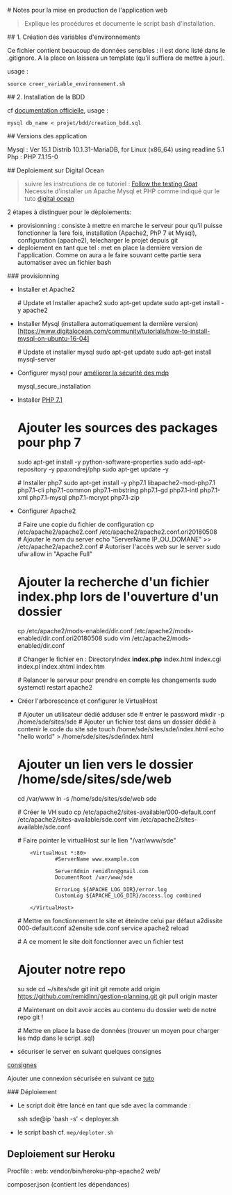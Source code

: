 # Notes pour la mise en production de l'application web

> Explique les procédures et documente le script bash d'installation.


## 1. Création des variables d'environnements

Ce fichier contient beaucoup de données sensibles : il est donc listé dans le .gitignore.
A la place on laissera un template (qu'il suffiera de mettre à jour).

usage :

    source creer_variable_environnement.sh

## 2. Installation de la BDD

cf [documentation officielle](https://dev.mysql.com/doc/refman/8.0/en/mysql-batch-commands.html), usage :

    mysql db_name < projet/bdd/creation_bdd.sql


## Versions des application

Mysql : Ver 15.1 Distrib 10.1.31-MariaDB, for Linux (x86_64) using readline 5.1
Php : PHP 7.1.15-0

## Deploiement sur Digital Ocean

> suivre les instrcutions de ce tutoriel : [Follow the testing Goat](https://www.obeythetestinggoat.com/book/chapter_manual_deployment.html)
> Necessite d'installer un Apache Mysql et PHP comme indiqué qur le tuto [digital ocean](https://www.digitalocean.com/community/tutorials/how-to-install-linux-apache-mysql-php-lamp-stack-on-ubuntu-16-04)

2 étapes à distinguer pour le déploiements:
- provisionning : consiste à mettre en marche le serveur pour qu'il puisse fonctionner la 1ere fois, installation (Apache2, PhP 7 et Mysql), configuration (apache2), telecharger le projet depuis git
- deploiement en tant que tel : met en place la dernière version de l'application. Comme on aura a le faire souvant cette partie sera automatiser avec un fichier bash

### provisionning

- Installer et Apache2

    # Update et Installer apache2
    sudo apt-get update
    sudo apt-get install -y apache2



- Installer Mysql (installera automatiquement la dernière version)[https://www.digitalocean.com/community/tutorials/how-to-install-mysql-on-ubuntu-16-04]

    # Update et installer mysql
    sudo apt-get update
    sudo apt-get install mysql-server


- Configurer mysql pour [améliorer la sécurité des mdp](https://www.howtoforge.com/setting-changing-resetting-mysql-root-passwords)

    mysql_secure_installation

- Installer [PHP 7.1](https://www.vultr.com/docs/how-to-install-and-configure-php-70-or-php-71-on-ubuntu-16-04)

    # Ajouter les sources des packages pour php 7
    sudo apt-get install -y python-software-properties
    sudo add-apt-repository -y ppa:ondrej/php
    sudo apt-get update -y

    # Installer php7
    sudo apt-get install -y php7.1 libapache2-mod-php7.1 php7.1-cli php7.1-common php7.1-mbstring php7.1-gd php7.1-intl php7.1-xml php7.1-mysql php7.1-mcrypt php7.1-zip

- Configurer Apache2


    # Faire une copie du fichier de configuration
    cp /etc/apache2/apache2.conf /etc/apache2/apache2.conf.ori20180508
    # Ajouter le nom du server
    echo "ServerName IP_OU_DOMANE" >> /etc/apache2/apache2.conf
    # Autoriser l'accès web sur le server
    sudo ufw allow in "Apache Full"
    # Ajouter la recherche d'un fichier index.php lors de l'ouverture d'un dossier
    cp /etc/apache2/mods-enabled/dir.conf  /etc/apache2/mods-enabled/dir.conf.ori20180508
    sudo vim /etc/apache2/mods-enabled/dir.conf


    # Changer le fichier en :
    <IfModule mod_dir.c>
        DirectoryIndex **index.php** index.html index.cgi index.pl index.xhtml index.htm
    </IfModule>

    # Relancer le serveur pour prendre en compte les changements
    sudo systemctl restart apache2

-  Créer l'arborescence et configurer le VirtualHost

    # Ajouter un utilisateur dédié
    adduser sde
    # entrer le password
    mkdir -p /home/sde/sites/sde
    # Ajouter un fichier test dans un dossier dédié à contenir le code du site sde
    touch /home/sde/sites/sde/index.html
    echo "hello world" > /home/sde/sites/sde/index.html

    # Ajouter un lien vers le dossier /home/sde/sites/sde/web
    cd /var/www
    ln -s /home/sde/sites/sde/web sde

    # Créer le VH
    sudo cp /etc/apache2/sites-available/000-default.conf /etc/apache2/sites-available/sde.conf
    vim /etc/apache2/sites-available/sde.conf

    # Faire pointer le virtualHost sur le lien "/var/www/sde"

    ```
        <VirtualHost *:80>
                #ServerName www.example.com

                ServerAdmin remidlnn@gmail.com
                DocumentRoot /var/www/sde

                ErrorLog ${APACHE_LOG_DIR}/error.log
                CustomLog ${APACHE_LOG_DIR}/access.log combined

        </VirtualHost>
    ```
    # Mettre en fonctionnement le site et éteindre celui par défaut
    a2dissite 000-default.conf
    a2ensite sde.conf
    service apache2 reload

    # A ce moment le site doit fonctionner avec un fichier test
    # Ajouter notre repo
    su sde
    cd ~/sites/sde
    git init
    git remote add origin https://github.com/remidlnn/gestion-planning.git
    git pull origin master

    # Maintenant on doit avoir accès au contenu du dossier web de notre repo git !


    # Mettre en place la base de données
    (trouver un moyen pour charger les mdp dans le script .sql)

- sécuriser le server en suivant quelques consignes

 [consignes](https://www.tecmint.com/apache-security-tips/)


Ajouter une connexion sécurisée en suivant ce [tuto](https://www.digitalocean.com/community/tutorials/how-to-secure-apache-with-let-s-encrypt-on-ubuntu-16-04)



### Déploiement

- Le script doit être lancé en tant que sde avec la commande :

    ssh sde@ip 'bash -s' < deployer.sh

- le script bash cf. `mep/deploter.sh`
## Deploiement sur Heroku

Procfile :
    web: vendor/bin/heroku-php-apache2 web/

composer.json (contient les dépendances)
